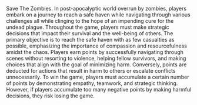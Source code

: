 
Save The Zombies. In post-apocalyptic world overrun by zombies, players embark on a journey to reach a safe haven while navigating through various challenges all while clinging to the hope of an impending cure for the undead plague. Throughout the game, players must make strategic decisions that impact their survival and the well-being of others. The primary objective is to reach the safe haven with as few casualties as possible, emphasizing the importance of compassion and resourcefulness amidst the chaos. Players earn points by successfully navigating through scenes without resorting to violence, helping fellow survivors, and making choices that align with the goal of minimizing harm. Conversely, points are deducted for actions that result in harm to others or escalate conflicts unnecessarily. To win the game, players must accumulate a certain number of points by demonstrating empathy, teamwork, and strategic thinking. However, if players accumulate too many negative points by making harmful decisions, they risk losing the game.